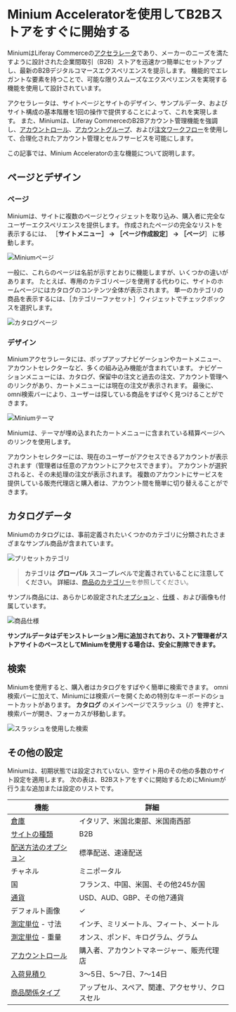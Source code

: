 # Minium Acceleratorを使用してB2Bストアをすぐに開始する

MiniumはLiferay Commerceの[アクセラレータ](./accelerators.md)であり、メーカーのニーズを満たすように設計された企業間取引（B2B）ストアを迅速かつ簡単にセットアップし、最新のB2Bデジタルコマースエクスペリエンスを提示します。 機能的でエレガントな要素を持つことで、可能な限りスムーズなエクスペリエンスを実現する機能を使用して設計されています。

アクセラレータは、サイトページとサイトのデザイン、サンプルデータ、およびサイト構成の基本階層を1回の操作で提供することによって、これを実現します。 また、Miniumは、Liferay CommerceのB2Bアカウント管理機能を強調し、[アカウントロール](../users-and-accounts/account-management/account-roles.md)、[アカウントグループ](../users-and-accounts/account-management/creating-a-new-account-group.md)、および[注文ワークフロー](../orders-and-fulfillment/order-workflows/introduction-to-order-workflows.md)を使用して、合理化されたアカウント管理とセルフサービスを可能にします。

この記事では、Minium Acceleratorの主な機能について説明します。

<a name="pages-and-design" />

## ページとデザイン

### ページ

Miniumは、サイトに複数のページとウィジェットを取り込み、購入者に完全なユーザーエクスペリエンスを提供します。 作成されたページの完全なリストを表示するには、 ［**サイトメニュー］ → ［ページ作成設定］ → ［ページ**］ に移動します。

![Miniumページ](./using-the-minium-accelerator-to-jump-start-your-b2b-store/images/01.png)

一般に、これらのページは名前が示すとおりに機能しますが、いくつかの違いがあります。 たとえば、専用のカテゴリページを使用する代わりに、サイトのホームページにはカタログのコンテンツ全体が表示されます。 単一のカテゴリの商品を表示するには、［カテゴリーファセット］ウィジェットでチェックボックスを選択します。

![カタログページ](./using-the-minium-accelerator-to-jump-start-your-b2b-store/images/02.png)

### デザイン

Miniumアクセラレータには、ポップアップナビゲーションやカートメニュー、アカウントセレクターなど、多くの組み込み機能が含まれています。 ナビゲーションメニューには、カタログ、保留中の注文と過去の注文、アカウント管理へのリンクがあり、カートメニューには現在の注文が表示されます。 最後に、omni検索バーにより、ユーザーは探している商品をすばやく見つけることができます。

![Miniumテーマ](./using-the-minium-accelerator-to-jump-start-your-b2b-store/images/03.png)

Miniumは、テーマが埋め込まれたカートメニューに含まれている精算ページへのリンクを使用します。

アカウントセレクターには、現在のユーザーがアクセスできるアカウントが表示されます（管理者は任意のアカウントにアクセスできます）。 アカウントが選択されると、その未処理の注文が表示されます。 複数のアカウントにサービスを提供している販売代理店と購入者は、アカウント間を簡単に切り替えることができます。

<a name="catalog-data" />

## カタログデータ

Miniumのカタログには、事前定義されたいくつかのカテゴリに分類されたさまざまなサンプル商品が含まれています。

![プリセットカテゴリ](./using-the-minium-accelerator-to-jump-start-your-b2b-store/images/04.png)

> カテゴリは **グローバル** スコープレベルで定義されていることに注意してください。 詳細は、[商品のカテゴリー](../managing-a-catalog/creating-and-managing-products/products/organizing-your-catalog-with-product-categories.md)を参照してください。

サンプル商品には、あらかじめ設定された[オプション](../managing-a-catalog/creating-and-managing-products/products/using-product-options.md) 、[仕様](../managing-a-catalog/creating-and-managing-products/products/specifications.md) 、および画像も付属しています。

![商品仕様](./using-the-minium-accelerator-to-jump-start-your-b2b-store/images/05.png)

**サンプルデータはデモンストレーション用に追加されており、ストア管理者がストアサイトのベースとしてMiniumを使用する場合は、安全に削除できます。**

<a name="search" />

## 検索

Miniumを使用すると、購入者はカタログをすばやく簡単に検索できます。 omni検索バーに加えて、Miniumには検索バーを開くための特別なキーボードのショートカットがあります。 **カタログ** のメインページでスラッシュ（/）を押すと、検索バーが開き、フォーカスが移動します。

![スラッシュを使用した検索](./using-the-minium-accelerator-to-jump-start-your-b2b-store/images/06.png)

<a name="other-configurations" />

## その他の設定

Miniumは、初期状態では設定されていない、空サイト用のその他の多数のサイト設定を適用します。 次の表は、B2Bストアをすぐに開始するためにMiniumが行う主な追加または設定のリストです。

| 機能                                                                                                                    | 詳細                       |
| --------------------------------------------------------------------------------------------------------------------- | ------------------------ |
| [倉庫](../managing-a-catalog/managing-inventory/setting-up-commerce-warehouses.md)                                      | イタリア、米国北東部、米国南西部         |
| [サイトの種類](../starting-a-store/sites-and-site-types.md)                                                                 | B2B                      |
| [配送方法のオプション](../store-administration/configuring-shipping-methods/using-the-flat-rate-shipping-method.md)             | 標準配送、速達配送                |
| チャネル                                                                                                                  | ミニポータル                   |
| 国                                                                                                                     | フランス、中国、米国、その他245か国      |
| [通貨](../store-administration/currencies/adding-a-new-currency.md)                                                     | USD、AUD、GBP、その他7通貨       |
| デフォルト画像                                                                                                               | &#10003;                 |
| [測定単位](../store-administration/configuring-shipping-methods/measurement-units.md) - 寸法                                | インチ、ミリメートル、フィート、メートル     |
| [測定単位](../store-administration/configuring-shipping-methods/measurement-units.md) - 重量                                | オンス、ポンド、キログラム、グラム        |
| [アカウントロール](../users-and-accounts/account-management/account-roles.md)                                                 | 購入者、アカウントマネージャー、販売代理店    |
| [入荷見積り](../managing-a-catalog/managing-inventory/availability-estimates.md)                                           | 3～5日、5～7日、7～14日          |
| [商品関係タイプ](../managing-a-catalog/creating-and-managing-products/products/related-products-up-sells-and-cross-sells.md) | アップセル、スペア、関連、アクセサリ、クロスセル |
